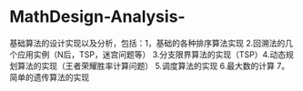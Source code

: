 # MathDesign-Analysis-
基础算法的设计实现以及分析，包括：1，基础的各种排序算法实现 2.回溯法的几个应用实例（N后，TSP，迷宫问题等）
                               3.分支限界算法的实现（TSP）4.动态规划算法的实现（王者荣耀胜率计算问题）
                               5.调度算法的实现 6.最大数的计算 7。简单的遗传算法的实现
